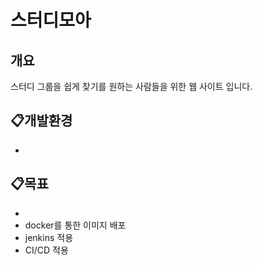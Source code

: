 # 스터디모아

## 개요
스터디 그룹을 쉽게 찾기를 원하는 사람들을 위한 웹 사이트 입니다. 


## :clipboard:개발환경
- 
## :clipboard:목표
- 
- docker를 통한 이미지 배포
- jenkins 적용
- CI/CD 적용


